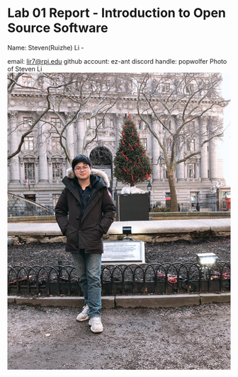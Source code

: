 # Lab 01 Report - Introduction to Open Source Software

Name: Steven(Ruizhe) Li -

email: lir7@rpi.edu
github account: ez-ant
discord handle: popwolfer
Photo of Steven Li  ![my_photo](my_photo.JPG)


